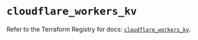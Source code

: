 # `cloudflare_workers_kv`

Refer to the Terraform Registry for docs: [`cloudflare_workers_kv`](https://registry.terraform.io/providers/cloudflare/cloudflare/4.37.0/docs/resources/workers_kv).
